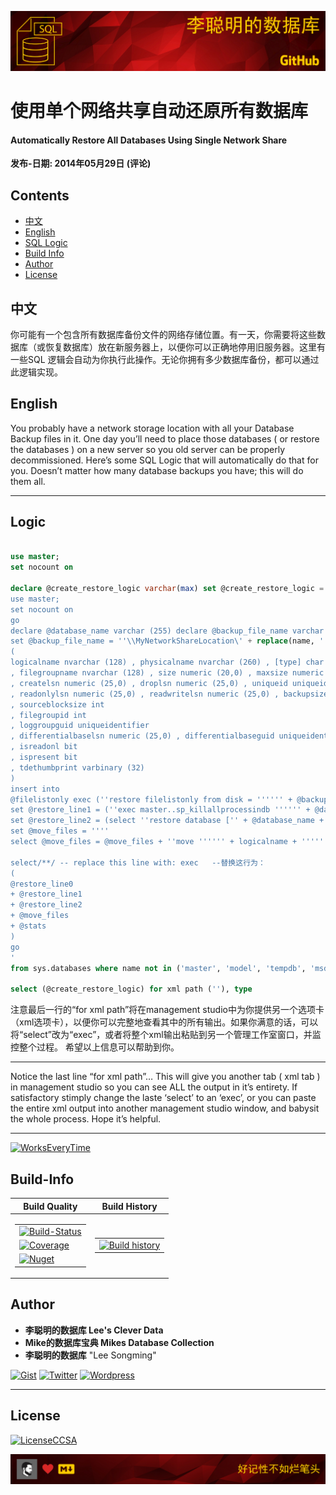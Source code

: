 ![CLEVER DATA GIT REPO](https://raw.githubusercontent.com/LiCongMingDeShujuku/git-resources/master/0-clever-data-github.png "李聪明的数据库")

# 使用单个网络共享自动还原所有数据库
#### Automatically Restore All Databases Using Single Network Share
**发布-日期: 2014年05月29日 (评论)**


## Contents

- [中文](#中文)
- [English](#English)
- [SQL Logic](#Logic)
- [Build Info](#Build-Info)
- [Author](#Author)
- [License](#License) 


## 中文
你可能有一个包含所有数据库备份文件的网络存储位置。有一天，你需要将这些数据库（或恢复数据库）放在新服务器上，以便你可以正确地停用旧服务器。这里有一些SQL 逻辑会自动为你执行此操作。无论你拥有多少数据库备份，都可以通过此逻辑实现。


## English
You probably have a network storage location with all your Database Backup files in it. One day you’ll need to place those databases ( or restore the databases ) on a new server so you old server can be properly decommissioned. Here’s some SQL Logic that will automatically do that for you. Doesn’t matter how many database backups you have; this will do them all.

---
## Logic
```SQL

use master;
set nocount on
 
declare @create_restore_logic varchar(max) set @create_restore_logic = '' select @create_restore_logic = @create_restore_logic + '
use master;
set nocount on
go
declare @database_name varchar (255) declare @backup_file_name varchar (255) set @database_name = ''' + replace(name, '''', '''''') + '''
set @backup_file_name = ''\\MyNetworkShareLocation\' + replace(name, '''', '') + '.bak'' declare @filelistonly table
(
logicalname nvarchar (128) , physicalname nvarchar (260) , [type] char (1)
, filegroupname nvarchar (128) , size numeric (20,0) , maxsize numeric (20,0) , fileid bigint
, createlsn numeric (25,0) , droplsn numeric (25,0) , uniqueid uniqueidentifier
, readonlylsn numeric (25,0) , readwritelsn numeric (25,0) , backupsizeinbytes bigint
, sourceblocksize int
, filegroupid int
, loggroupguid uniqueidentifier
, differentialbaselsn numeric (25,0) , differentialbaseguid uniqueidentifier
, isreadonl bit
, ispresent bit
, tdethumbprint varbinary (32)
)
insert into
@filelistonly exec (''restore filelistonly from disk = '''''' + @backup_file_name + '''''''') declare @restore_line0 varchar (255) declare @restore_line1 varchar (255) declare @restore_line2 varchar (255) declare @stats varchar (255) declare @move_files varchar (max) set @restore_line0 = (''use master; '')
set @restore_line1 = (''exec master..sp_killallprocessindb '''''' + @database_name + '''''';'')
set @restore_line2 = (select ''restore database ['' + @database_name + ''] from disk = '''''' + @backup_file_name + '''''' with replace, recovery, '') set @stats = (''stats = 20;'')
set @move_files = ''''
select @move_files = @move_files + ''move '''''' + logicalname + '''''' to '''''' + physicalname + '''''','' + char(10) from @filelistonly order by fileid asc
 
select/**/ -- replace this line with: exec   --替换这行为：
(
@restore_line0
+ @restore_line1
+ @restore_line2
+ @move_files
+ @stats
)
go
'
from sys.databases where name not in ('master', 'model', 'tempdb', 'msdb') order by name asc
 
select (@create_restore_logic) for xml path (''), type

```
注意最后一行的“for xml path”将在management studio中为你提供另一个选项卡（xml选项卡），以便你可以完整地查看其中的所有输出。如果你满意的话，可以将“select”改为“exec”，或者将整个xml输出粘贴到另一个管理工作室窗口，并监控整个过程。
希望以上信息可以帮助到你。

---

Notice the last line “for xml path”… This will give you another tab ( xml tab ) in management studio so you can see ALL the output in it’s entirety. If satisfactory stimply change the laste ‘select’ to an ‘exec’, or you can paste the entire xml output into another management studio window, and babysit the whole process.
Hope it’s helpful.

--- 


[![WorksEveryTime](https://forthebadge.com/images/badges/60-percent-of-the-time-works-every-time.svg)](https://shitday.de/)

## Build-Info

| Build Quality | Build History |
|--|--|
|<table><tr><td>[![Build-Status](https://ci.appveyor.com/api/projects/status/pjxh5g91jpbh7t84?svg?style=flat-square)](#)</td></tr><tr><td>[![Coverage](https://coveralls.io/repos/github/tygerbytes/ResourceFitness/badge.svg?style=flat-square)](#)</td></tr><tr><td>[![Nuget](https://img.shields.io/nuget/v/TW.Resfit.Core.svg?style=flat-square)](#)</td></tr></table>|<table><tr><td>[![Build history](https://buildstats.info/appveyor/chart/tygerbytes/resourcefitness)](#)</td></tr></table>|

## Author

- **李聪明的数据库 Lee's Clever Data**
- **Mike的数据库宝典 Mikes Database Collection**
- **李聪明的数据库** "Lee Songming"

[![Gist](https://img.shields.io/badge/Gist-李聪明的数据库-<COLOR>.svg)](https://gist.github.com/congmingshuju)
[![Twitter](https://img.shields.io/badge/Twitter-mike的数据库宝典-<COLOR>.svg)](https://twitter.com/mikesdatawork?lang=en)
[![Wordpress](https://img.shields.io/badge/Wordpress-mike的数据库宝典-<COLOR>.svg)](https://mikesdatawork.wordpress.com/)

---
## License
[![LicenseCCSA](https://img.shields.io/badge/License-CreativeCommonsSA-<COLOR>.svg)](https://creativecommons.org/share-your-work/licensing-types-examples/)

![Lee Songming](https://raw.githubusercontent.com/LiCongMingDeShujuku/git-resources/master/1-clever-data-github.png "李聪明的数据库")

